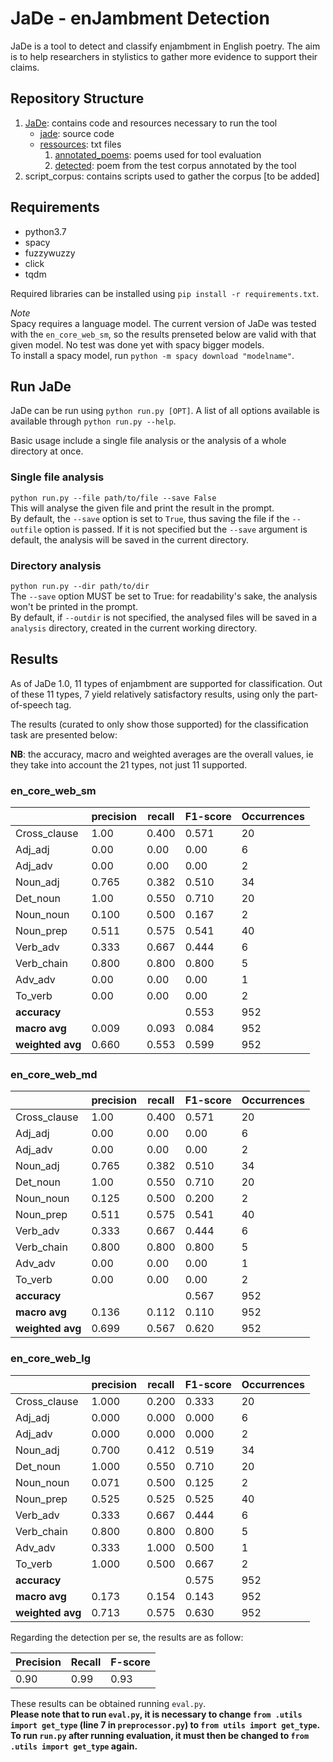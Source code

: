 # JaDe - enJambment Detection

JaDe is a tool to detect and classify enjambment in English poetry.
The aim is to help researchers in stylistics to gather more evidence to support their claims.

## Repository Structure

1. [JaDe](https://github.com/MongetE/JaDe/tree/master/JaDe): contains code and resources necessary to run the tool
    - [jade](https://github.com/MongetE/JaDe/tree/master/JaDe/jade): source code
    - [ressources](https://github.com/MongetE/JaDe/tree/master/JaDe/resources/): txt files
        1. [annotated_poems](https://github.com/MongetE/JaDe/tree/master/JaDe/resources/annotated_poems): poems used for tool evaluation
        2. [detected](https://github.com/MongetE/JaDe/tree/master/JaDe/resources/detected): poem from the test corpus annotated by the tool
2. script_corpus: contains scripts used to gather the corpus [to be added]

## Requirements

- python3.7
- spacy
- fuzzywuzzy
- click
- tqdm

Required libraries can be installed using `pip install -r requirements.txt`.

*Note*  
Spacy requires a language model. The current version of JaDe was tested with the `en_core_web_sm`, so the results
prenseted below are valid with that given model. No test was done yet with spacy bigger models.  
To install a spacy model, run `python -m spacy download "modelname"`.

## Run JaDe

JaDe can be run using `python run.py [OPT]`. A list of all options available is available through `python run.py --help`.

Basic usage include a single file analysis or the analysis of a whole directory at once.  

### Single file analysis

`python run.py --file path/to/file --save False`  
This will analyse the given file and print the result in the prompt.  
By default, the `--save` option is set to `True`, thus saving the file if the `--outfile` option is passed.
If it is not specified but the `--save` argument is default, the analysis will be saved in the current directory.

### Directory analysis

`python run.py --dir path/to/dir`  
The `--save` option MUST be set to True: for readability's sake, the analysis won't be printed in the prompt.  
By default, if `--outdir` is not specified, the analysed files will be saved in a `analysis` directory, created in the current
working directory.

## Results

As of JaDe 1.0, 11 types of enjambment are supported for classification. Out of these 11 types, 7 yield relatively
satisfactory results, using only the part-of-speech tag.

The results (curated to only show those supported) for the classification task are presented below:

**NB**: the accuracy, macro and weighted averages are the overall values, ie they take into account the 21 types, not just 11 supported.

### en\_core\_web_sm

|                | precision | recall | F1-score | Occurrences |
|----------------|-----------|--------|----------|-------------|
| Cross_clause   | 1.00      | 0.400  | 0.571    | 20          |
| Adj_adj        | 0.00      | 0.00   | 0.00     | 6           |
| Adj_adv        | 0.00      | 0.00   | 0.00     | 2           |
| Noun_adj       | 0.765     | 0.382  | 0.510    | 34          |
| Det_noun       | 1.00      | 0.550  | 0.710    | 20          |
| Noun_noun      | 0.100     | 0.500  | 0.167    | 2           |
| Noun_prep      | 0.511     | 0.575  | 0.541    | 40          |
| Verb_adv       | 0.333     | 0.667  | 0.444    | 6           |
| Verb_chain     | 0.800     | 0.800  | 0.800    | 5           |
| Adv_adv        | 0.00      | 0.00   | 0.00     | 1           |
| To_verb        | 0.00      | 0.00   | 0.00     | 2           |
|  **accuracy**  |           |        | 0.553    | 952         |
|  **macro avg** | 0.009     | 0.093  | 0.084    | 952         |
|**weighted avg**| 0.660     | 0.553  | 0.599    | 952         |

### en\_core\_web_md

|                | precision | recall | F1-score | Occurrences |
|----------------|-----------|--------|----------|-------------|
|   Cross_clause | 1.00      | 0.400  | 0.571    | 20          |
|   Adj_adj      | 0.00      | 0.00   | 0.00     | 6           |
|   Adj_adv      | 0.00      | 0.00   | 0.00     | 2           |
|   Noun_adj     | 0.765     | 0.382  | 0.510    | 34          |
|   Det_noun     | 1.00      | 0.550  | 0.710    | 20          |
|   Noun_noun    | 0.125     | 0.500  | 0.200    | 2           |
|   Noun_prep    | 0.511     | 0.575  | 0.541    | 40          |
|   Verb_adv     | 0.333     | 0.667  | 0.444    | 6           |
|   Verb_chain   | 0.800     | 0.800  | 0.800    | 5           |
|   Adv_adv      | 0.00      | 0.00   | 0.00     | 1           |
|   To_verb      | 0.00      | 0.00   | 0.00     | 2           |
|  **accuracy**  |           |        | 0.567    | 952         |
|  **macro avg** | 0.136     | 0.112  | 0.110    | 952         |
|**weighted avg**| 0.699     | 0.567  | 0.620    | 952         |


### en\_core\_web_lg

|                | precision | recall | F1-score | Occurrences |
|----------------|-----------|--------|----------|-------------|
|  Cross_clause  | 1.000     | 0.200  | 0.333    | 20          |
|  Adj_adj       | 0.000     | 0.000  | 0.000    | 6           |
|  Adj_adv       | 0.000     | 0.000  | 0.000    | 2           |
|  Noun_adj      | 0.700     | 0.412  | 0.519    | 34          |
|  Det_noun      | 1.000     | 0.550  | 0.710    | 20          |
|  Noun_noun     | 0.071     | 0.500  | 0.125    | 2           |
|  Noun_prep     | 0.525     | 0.525  | 0.525    | 40          |
|  Verb_adv      | 0.333     | 0.667  | 0.444    | 6           |
|  Verb_chain    | 0.800     | 0.800  | 0.800    | 5           |
|  Adv_adv       | 0.333     | 1.000  | 0.500    | 1           |
|  To_verb       | 1.000     | 0.500  | 0.667    | 2           |
|  **accuracy**  |           |        | 0.575    | 952         |
|  **macro avg** | 0.173     | 0.154  | 0.143    | 952         |
|**weighted avg**| 0.713     | 0.575  | 0.630    | 952         |




Regarding the detection per se, the results are as follow:

| Precision | Recall | F-score |
|-----------|--------|---------|
| 0.90      | 0.99   | 0.93    |

These results can be obtained running `eval.py`.  
**Please note that to run `eval.py`, it is necessary to change
`from .utils import get_type` (line 7 in `preprocessor.py`)
to
`from utils import get_type`.
 To run `run.py` after running evaluation, it must then be changed to `from .utils import get_type` again.**

